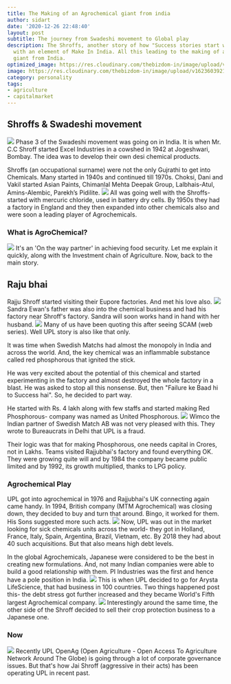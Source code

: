 ```yaml
---
title: The Making of an Agrochemical giant from india
author: sidart
date: '2020-12-26 22:48:40'
layout: post
subtitle: The journey from Swadeshi movement to Global play
description: The Shroffs, another story of how "Success stories start with failure"
  with an element of Make In India. All this leading to the making of an Agrochemical
  giant from India.
optimized_image: https://res.cloudinary.com/thebizdom-in/image/upload/v1623603921/UPL_b6hnhv.png
image: https://res.cloudinary.com/thebizdom-in/image/upload/v1623603921/UPL_b6hnhv.png
category: personality
tags:
- agriculture
- capitalmarket
---
```


## Shroffs & Swadeshi movement
![](https://pbs.twimg.com/media/EqJE1IvU0AAbP2d?format=jpg&name=small)
Phase 3 of the Swadeshi movement was going on in India. It is when Mr. C.C Shroff started Excel Industries in a cowshed in 1942 at Jogeshwari, Bombay. The idea was to develop their own desi chemical products. 


Shroffs (an occupational surname) were not the only Gujrathi to get into Chemicals. Many started in 1940s and continued till 1970s.  Choksi, Dani and Vakil started Asian Paints, Chimanlal Mehta Deepak Group, Lalbhais-Atul, Amins-Alembic, Parekh’s Pidilite.
![](https://pbs.twimg.com/media/EqJLtS6UcAE9Jn2?format=jpg&name=small)
All was going well with the Shroffs- started with mercuric chloride, used in battery dry cells. By 1950s they had a factory in England and they then expanded into other chemicals also and were soon a leading player of Agrochemicals.

### What is AgroChemical?
![](https://pbs.twimg.com/media/EqJQiWaUUAAeRuk?format=png&name=small)
It's an 'On the way partner' in achieving food security. Let me explain it quickly, along with the Investment chain of Agriculture. Now, back to the main story.

## Raju bhai
Rajju Shroff started visiting their Eupore factories. And met his love also. 
![](https://pbs.twimg.com/media/EqJWimUUUAAAhjL?format=jpg&name=small)
Sandra Ewan's father was also into the chemical business and had his factory near Shroff's factory. Sandra will soon works hand in hand with her husband.
![](https://pbs.twimg.com/media/EqJRMP1U8AE-oEz?format=jpg&name=small)
Many of us have been quoting this after seeing SCAM (web series). Well UPL story is also like that only. 

It was time when Swedish Matchs had almost the monopoly in India and across the world. And, the key chemical was an inflammable substance called red phosphorous that ignited the stick.

He was very excited about the potential of this chemical and started experimenting in the factory and almost destroyed the whole factory in a blast. He was asked to stop all this nonsense. But, then "Failure ke Baad hi to Success hai". So, he decided to part way.

He started with Rs. 4 lakh along with few staffs and started making Red Phosphorous- company was named as United Phosphorous. 
![](https://pbs.twimg.com/media/EqJUnqfVQAEySht?format=jpg&name=small)
Wimco the Indian partner of Swedish Match AB was not very pleased with this. They wrote to Bureaucrats in Delhi that UPL is a fraud.

Their logic was that for making Phosphorous, one needs capital in Crores, not in Lakhs. Teams visited Rajjubhai's factory and found everything OK. They were growing quite will and by 1984 the company became public limited and by 1992, its growth multiplied, thanks to LPG policy.

### Agrochemical Play
UPL got into agrochemical in 1976 and Rajjubhai's UK connecting again came handy. In 1994, British company (MTM Agrochemical) was closing down, they decided to buy and turn that around. Bingo, it worked for them. His Sons suggested more such acts.
![](https://pbs.twimg.com/media/EqJanWTUwAwY4pz?format=png&name=small)
Now, UPL was out in the market looking for sick chemicals units across the world- they got in Holland, France, Italy, Spain, Argentina, Brazil, Vietnam, etc. By 2018 they had about 40 such acquisitions. But that also means high debt levels.

In the global Agrochemicals, Japanese were considered to be the best in creating new formulations. And, not many Indian companies were able to build a good relationship with them. PI Industries was the first and hence have a pole position in India.
![](https://pbs.twimg.com/media/EqJbY3nUYAEF_cp?format=png&name=small)
This is when UPL decided to go for Arysta LifeScience, that had business in 100 countries. Two things happened post this- the debt stress got further increased and they became World's Fifth largest Agrochemical company.
![](https://pbs.twimg.com/media/EqJdmLUVoAU1JwF?format=jpg&name=small)
Interestingly around the same time, the other side of the Shroff decided to sell their crop protection business to a Japanese one.

### Now
![](https://pbs.twimg.com/media/EqJcfjVUcAEmAfK?format=jpg&name=small)
Recently UPL OpenAg (Open Agriculture - Open Access To Agriculture Network Around The Globe) is going through a lot of corporate governance issues. But that's how Jai Shroff (aggressive in their acts) has been operating UPL in recent past.

